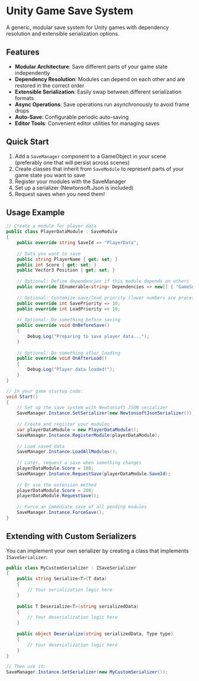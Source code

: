 # Unity Game Save System

A generic, modular save system for Unity games with dependency resolution and extensible serialization options.

## Features

- **Modular Architecture**: Save different parts of your game state independently
- **Dependency Resolution**: Modules can depend on each other and are restored in the correct order
- **Extensible Serialization**: Easily swap between different serialization formats
- **Async Operations**: Save operations run asynchronously to avoid frame drops
- **Auto-Save**: Configurable periodic auto-saving
- **Editor Tools**: Convenient editor utilities for managing saves

## Quick Start

1. Add a `SaveManager` component to a GameObject in your scene (preferably one that will persist across scenes)
2. Create classes that inherit from `SaveModule` to represent parts of your game state you want to save
3. Register your modules with the SaveManager
4. Set up a serializer (Newtonsoft.Json is included)
5. Request saves when you need them!

## Usage Example

```csharp
// Create a module for player data
public class PlayerDataModule : SaveModule
{
    public override string SaveId => "PlayerData";
    
    // Data you want to save
    public string PlayerName { get; set; }
    public int Score { get; set; }
    public Vector3 Position { get; set; }
    
    // Optional: Define dependencies if this module depends on others
    public override IEnumerable<string> Dependencies => new[] { "GameSettings" };
    
    // Optional: Customize save/load priority (lower numbers are processed first)
    public override int SavePriority => 10;
    public override int LoadPriority => 10;
    
    // Optional: Do something before saving
    public override void OnBeforeSave()
    {
        Debug.Log("Preparing to save player data...");
    }
    
    // Optional: Do something after loading
    public override void OnAfterLoad()
    {
        Debug.Log("Player data loaded!");
    }
}

// In your game startup code:
void Start()
{
    // Set up the save system with Newtonsoft JSON serializer
    SaveManager.Instance.SetSerializer(new NewtonsoftJsonSerializer());
    
    // Create and register your modules
    var playerDataModule = new PlayerDataModule();
    SaveManager.Instance.RegisterModule(playerDataModule);
    
    // Load saved data
    SaveManager.Instance.LoadAllModules();
    
    // Later, request a save when something changes
    playerDataModule.Score = 100;
    SaveManager.Instance.RequestSave(playerDataModule.SaveId);
    
    // Or use the extension method
    playerDataModule.Score = 200;
    playerDataModule.RequestSave();
    
    // Force an immediate save of all pending modules
    SaveManager.Instance.ForceSave();
}
```

## Extending with Custom Serializers

You can implement your own serializer by creating a class that implements `ISaveSerializer`:

```csharp
public class MyCustomSerializer : ISaveSerializer
{
    public string Serialize<T>(T data) 
    {
        // Your serialization logic here
    }
    
    public T Deserialize<T>(string serializedData)
    {
        // Your deserialization logic here
    }
    
    public object Deserialize(string serializedData, Type type)
    {
        // Your deserialization logic here
    }
}

// Then use it:
SaveManager.Instance.SetSerializer(new MyCustomSerializer());
```
